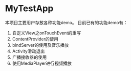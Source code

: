 # MyTestApp
本项目主要用户存放各种功能demo。
目前已有的功能demo有：
  1. 自定义View之onTouchEvent的重写
  2. ContentProvider的使用
  3. bindServer的使用及音乐播放
  4. Activity滑动退出
  5. 广播接收器的使用
  6. 使用MediaPlayer进行视频播放
